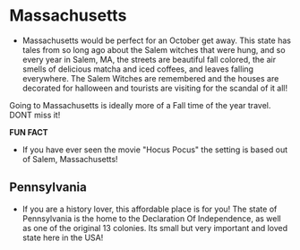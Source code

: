 # Massachusetts

- Massachusetts would be perfect for an October get away. This state has tales from so long ago about the Salem witches that were hung, and so every year in Salem, MA, the streets are beautiful fall colored, the air smells of delicious matcha and iced coffees, and leaves falling everywhere. The Salem Witches are remembered and the houses are decorated for halloween and tourists are visiting for the scandal of it all! 

Going to Massachusetts is ideally more of a Fall time of the year travel. DONT miss it!

**FUN FACT**
- If you have ever seen the movie "Hocus Pocus" the setting is based out of Salem, Massachusetts!

## Pennsylvania

- If you are a history lover, this affordable place is for you! The state of Pennsylvania is the home to the Declaration Of Independence, as well as one of the original 13 colonies. Its small but very important and loved state here in the USA!


